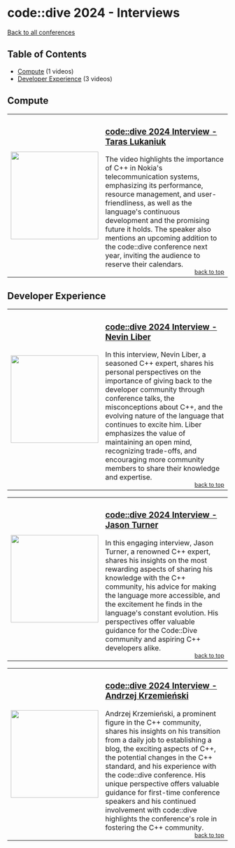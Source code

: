 # code::dive 2024 - Interviews
[Back to all conferences](../README.md)

<h2 id='table-of-contents'>Table of Contents</h2>

- [Compute](#compute) (1 videos)
- [Developer Experience](#developer-experience) (3 videos)



<h2 id='compute'>Compute</h2>


<table style='border: none; border-collapse: collapse; width: 100%;'><tr style='border: none;'>
<td width='30%' style='border: none;'><a href='https://www.youtube.com/watch?v=Kq9aTt4fR7Q'><img src='https://img.youtube.com/vi/Kq9aTt4fR7Q/0.jpg' width='200'></a></td>
<td valign='top' style='border: none;'>
<h3><a href='https://www.youtube.com/watch?v=Kq9aTt4fR7Q'>code::dive 2024 Interview - Taras Lukaniuk</a></h3>
The video highlights the importance of C++ in Nokia's telecommunication systems, emphasizing its performance, resource management, and user-friendliness, as well as the language's continuous development and the promising future it holds. The speaker also mentions an upcoming addition to the code::dive conference next year, inviting the audience to reserve their calendars.
<div style='text-align: right; font-size: 0.8em;'><a href='#table-of-contents'>back to top</a></div>
</td>
</tr></table>

<h2 id='developer-experience'>Developer Experience</h2>


<table style='border: none; border-collapse: collapse; width: 100%;'><tr style='border: none;'>
<td width='30%' style='border: none;'><a href='https://www.youtube.com/watch?v=CQ0r8G6zvRM'><img src='https://img.youtube.com/vi/CQ0r8G6zvRM/0.jpg' width='200'></a></td>
<td valign='top' style='border: none;'>
<h3><a href='https://www.youtube.com/watch?v=CQ0r8G6zvRM'>code::dive 2024 Interview - Nevin Liber</a></h3>
In this interview, Nevin Liber, a seasoned C++ expert, shares his personal perspectives on the importance of giving back to the developer community through conference talks, the misconceptions about C++, and the evolving nature of the language that continues to excite him. Liber emphasizes the value of maintaining an open mind, recognizing trade-offs, and encouraging more community members to share their knowledge and expertise.
<div style='text-align: right; font-size: 0.8em;'><a href='#table-of-contents'>back to top</a></div>
</td>
</tr></table>

<table style='border: none; border-collapse: collapse; width: 100%;'><tr style='border: none;'>
<td width='30%' style='border: none;'><a href='https://www.youtube.com/watch?v=T-pC5XFJ6SA'><img src='https://img.youtube.com/vi/T-pC5XFJ6SA/0.jpg' width='200'></a></td>
<td valign='top' style='border: none;'>
<h3><a href='https://www.youtube.com/watch?v=T-pC5XFJ6SA'>code::dive 2024 Interview - Jason Turner</a></h3>
In this engaging interview, Jason Turner, a renowned C++ expert, shares his insights on the most rewarding aspects of sharing his knowledge with the C++ community, his advice for making the language more accessible, and the excitement he finds in the language's constant evolution. His perspectives offer valuable guidance for the Code::Dive community and aspiring C++ developers alike.
<div style='text-align: right; font-size: 0.8em;'><a href='#table-of-contents'>back to top</a></div>
</td>
</tr></table>

<table style='border: none; border-collapse: collapse; width: 100%;'><tr style='border: none;'>
<td width='30%' style='border: none;'><a href='https://www.youtube.com/watch?v=hlBOmSvZAzg'><img src='https://img.youtube.com/vi/hlBOmSvZAzg/0.jpg' width='200'></a></td>
<td valign='top' style='border: none;'>
<h3><a href='https://www.youtube.com/watch?v=hlBOmSvZAzg'>code::dive 2024 Interview - Andrzej Krzemieński</a></h3>
Andrzej Krzemieński, a prominent figure in the C++ community, shares his insights on his transition from a daily job to establishing a blog, the exciting aspects of C++, the potential changes in the C++ standard, and his experience with the code::dive conference. His unique perspective offers valuable guidance for first-time conference speakers and his continued involvement with code::dive highlights the conference's role in fostering the C++ community.
<div style='text-align: right; font-size: 0.8em;'><a href='#table-of-contents'>back to top</a></div>
</td>
</tr></table>